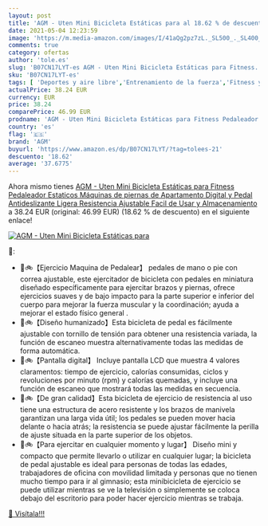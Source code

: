 ```yaml
---
layout: post
title: 'AGM - Uten Mini Bicicleta Estáticas para al 18.62 % de descuento'
date: 2021-05-04 12:23:59
image: 'https://m.media-amazon.com/images/I/41aQg2pz7zL._SL500_._SL400_.jpg'
comments: true
category: ofertas
author: 'tole.es'
slug: 'B07CN17LYT-es AGM - Uten Mini Bicicleta Estáticas para Fitness...'
sku: 'B07CN17LYT-es'
tags: [ 'Deportes y aire libre','Entrenamiento de la fuerza','Fitness y ejercicio','Máquinas de piernas','agm','bicicleta', ]
actualPrice: 38.24 EUR
currency: EUR
price: 38.24
comparePrice: 46.99 EUR
prodname: 'AGM - Uten Mini Bicicleta Estáticas para Fitness Pedaleador Estaticos Máquinas de piernas de Apartamento Digital y Pedal Antideslizante  Ligera  Resistencia Ajustable Facil de Usar y Almacenamiento'
country: 'es'
flag: '🇪🇸'
brand: 'AGM'
buyurl: 'https://www.amazon.es/dp/B07CN17LYT/?tag=tolees-21'
descuento: '18.62'
average: '37.6775'
---
```


Ahora mismo tienes [AGM - Uten Mini Bicicleta Estáticas para Fitness Pedaleador Estaticos Máquinas de piernas de Apartamento Digital y Pedal Antideslizante  Ligera  Resistencia Ajustable Facil de Usar y Almacenamiento](https://www.amazon.es/dp/B07CN17LYT/?tag=tolees-21) a 38.24 EUR (original: 46.99 EUR) (18.62 %  de descuento) en el siguiente enlace!

[![AGM - Uten Mini Bicicleta Estáticas para](https://m.media-amazon.com/images/I/41aQg2pz7zL._SL500_._SL400_.jpg)](https://www.amazon.es/dp/B07CN17LYT/?tag=tolees-21)

🔎:

- 🚶🚲【Ejercicio Maquina de Pedalear】 pedales de mano o pie con correa ajustable, este ejercitador de bicicleta con pedales en miniatura diseñado específicamente para ejercitar brazos y piernas, ofrece ejercicios suaves y de bajo impacto para la parte superior e inferior del cuerpo para mejorar la fuerza muscular y la coordinación; ayuda a mejorar el estado físico general .
- 🚶🚲【Diseño humanizado】Esta bicicleta de pedal es fácilmente ajustable con tornillo de tensión para obtener una resistencia variada, la función de escaneo muestra alternativamente todas las medidas de forma automática.
- 🚶🚲【Pantalla digital】 Incluye pantalla LCD que muestra 4 valores claramentos: tiempo de ejercicio, calorías consumidas, ciclos y revoluciones por minuto (rpm) y calorías quemadas, y incluye una función de escaneo que mostrará todas las medidas en secuencia.
- 🚶🚲【De gran calidad】Esta bicicleta de ejercicio de resistencia al uso tiene una estructura de acero resistente y los brazos de manivela garantizan una larga vida útil; los pedales se pueden mover hacia delante o hacia atrás; la resistencia se puede ajustar fácilmente la perilla de ajuste situada en la parte superior de los objetos.
- 🚶🚲【Para ejercitar en cualquier momento y lugar】 Diseño mini y compacto que permite llevarlo o utilizar en cualquier lugar; la bicicleta de pedal ajustable es ideal para personas de todas las edades, trabajadores de oficina con movilidad limitada y personas que no tienen mucho tiempo para ir al gimnasio; esta minibicicleta de ejercicio se puede utilizar mientras se ve la televisión o simplemente se coloca debajo del escritorio para poder hacer ejercicio mientras se trabaja.

[🛒 Visítala!!!](https://www.amazon.es/dp/B07CN17LYT/?tag=tolees-21)
